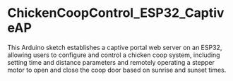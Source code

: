 # ChickenCoopControl_ESP32_CaptiveAP
This Arduino sketch establishes a captive portal web server on an ESP32, allowing users to configure and control a chicken coop system, including setting time and distance parameters and remotely operating a stepper motor to open and close the coop door based on sunrise and sunset times.
